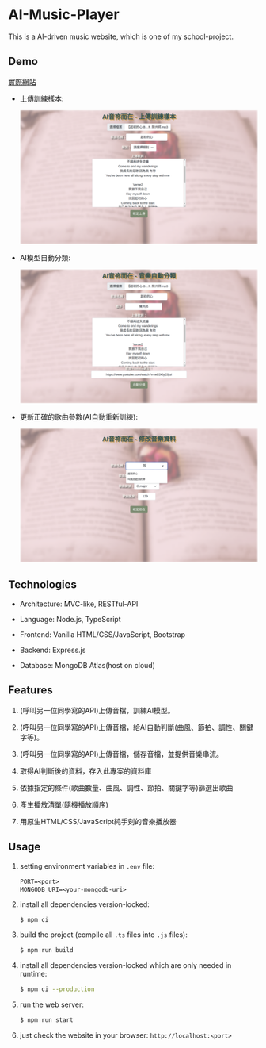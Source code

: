 # AI-Music-Player

This is a AI-driven music website, which is one of my school-project.

## Demo

[實際網站](http://hymn-music-player.herokuapp.com/)

- 上傳訓練樣本:

    <img src="./github/demo_images/upload-train.jpg" width="800px">

- AI模型自動分類:

    <img src="./github/demo_images/upload-music.jpg" width="800px">

- 更新正確的歌曲參數(AI自動重新訓練):

    <img src="./github/demo_images/change-music-data.jpg" width="800px">

## Technologies

- Architecture: MVC-like, RESTful-API

- Language: Node.js, TypeScript

- Frontend: Vanilla HTML/CSS/JavaScript, Bootstrap

- Backend: Express.js

- Database: MongoDB Atlas(host on cloud)

## Features

1. (呼叫另一位同學寫的API)上傳音檔，訓練AI模型。

2. (呼叫另一位同學寫的API)上傳音檔，給AI自動判斷(曲風、節拍、調性、關鍵字等)。

3. (呼叫另一位同學寫的API)上傳音檔，儲存音檔，並提供音樂串流。

4. 取得AI判斷後的資料，存入此專案的資料庫

5. 依據指定的條件(歌曲數量、曲風、調性、節拍、關鍵字等)篩選出歌曲

6. 產生播放清單(隨機播放順序)

7. 用原生HTML/CSS/JavaScript純手刻的音樂播放器

## Usage

1. setting environment variables in `.env` file:

    ```.env
    PORT=<port>
    MONGODB_URI=<your-mongodb-uri>
    ```

2. install all dependencies version-locked:

    ```bash
    $ npm ci
    ```

3. build the project (compile all `.ts` files into `.js` files):

    ```bash
    $ npm run build
    ```

4. install all dependencies version-locked which are only needed in runtime:

    ```bash
    $ npm ci --production
    ```

5. run the web server:

    ```bash
    $ npm run start
    ```

6. just check the website in your browser: `http://localhost:<port>`
